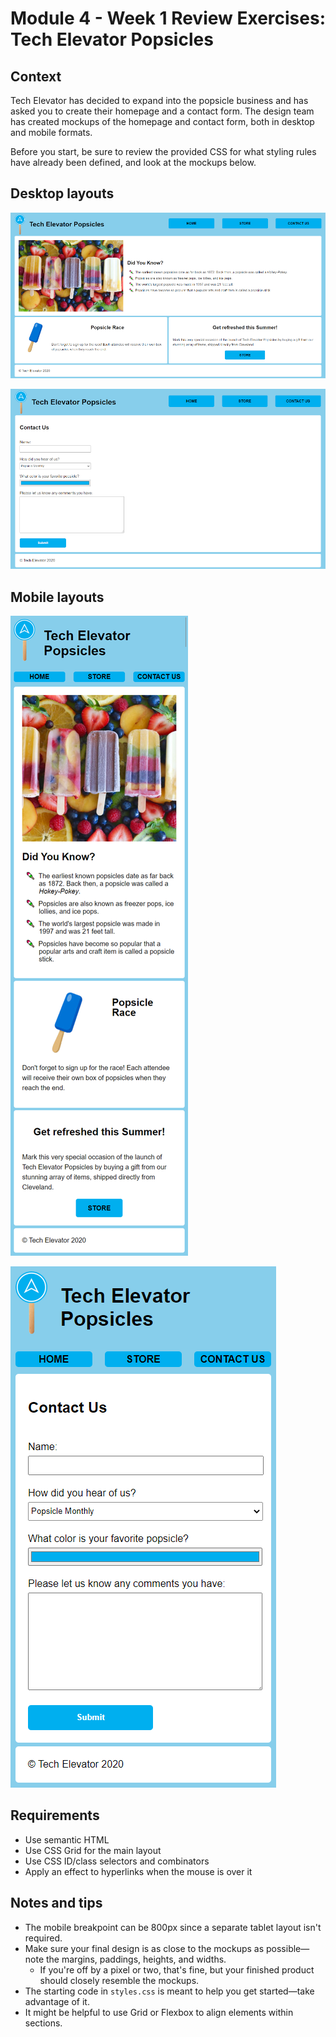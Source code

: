 # Module 4 - Week 1 Review Exercises: Tech Elevator Popsicles

## Context

Tech Elevator has decided to expand into the popsicle business and has asked you to create their homepage and a contact form. The design team has created mockups of the homepage and contact form, both in desktop and mobile formats.

Before you start, be sure to review the provided CSS for what styling rules have already been defined, and look at the mockups below.

## Desktop layouts

![Home - Desktop](./mockups/homepage-desktop.png)

![Contact Us - Desktop](./mockups/contact-us-desktop.png)

## Mobile layouts

![Home - Mobile](./mockups/homepage-mobile.png)

![Contact Us - Mobile](./mockups/contact-us-mobile.png)

## Requirements

* Use semantic HTML
* Use CSS Grid for the main layout
* Use CSS ID/class selectors and combinators
* Apply an effect to hyperlinks when the mouse is over it

## Notes and tips

* The mobile breakpoint can be 800px since a separate tablet layout isn't required.
* Make sure your final design is as close to the mockups as possible—note the margins, paddings, heights, and widths.
  * If you're off by a pixel or two, that's fine, but your finished product should closely resemble the mockups.
* The starting code in `styles.css` is meant to help you get started—take advantage of it.
* It might be helpful to use Grid or Flexbox to align elements within sections.
